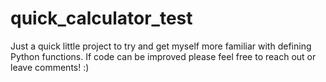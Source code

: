 # quick_calculator_test

Just a quick little project to try and get myself more familiar with defining Python functions.
If code can be improved please feel free to reach out or leave comments! :)
